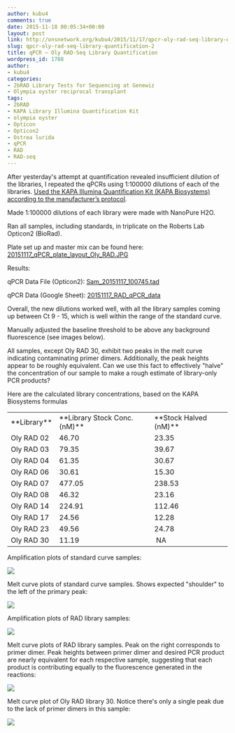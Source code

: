 ```yaml
---
author: kubu4
comments: true
date: 2015-11-18 00:05:34+00:00
layout: post
link: http://onsnetwork.org/kubu4/2015/11/17/qpcr-oly-rad-seq-library-quantification-2/
slug: qpcr-oly-rad-seq-library-quantification-2
title: qPCR – Oly RAD-Seq Library Quantification
wordpress_id: 1788
author:
- kubu4
categories:
- 2bRAD Library Tests for Sequencing at Genewiz
- Olympia oyster reciprocal transplant
tags:
- 2bRAD
- KAPA Library Illumina Quantification Kit
- olympia oyster
- Opticon
- Opticon2
- Ostrea lurida
- qPCR
- RAD
- RAD-seq
---
```


After yesterday's attempt at quantification revealed insufficient dilution of the libraries, I repeated the qPCRs using 1:100000 dilutions of each of the libraries. [Used the KAPA Illumina Quantification Kit (KAPA Biosystems) according to the manufacturer’s protocol](https://github.com/sr320/LabDocs/blob/master/protocols/Commercial_Protocols/KAPA_Biosystems_KAPA_Library_Quantification_Illumina_Manual_July2014.pdf).

Made 1:100000 dilutions of each library were made with NanoPure H2O.

Ran all samples, including standards, in triplicate on the Roberts Lab Opticon2 (BioRad).

Plate set up and master mix can be found here: [20151117_qPCR_plate_layout_Oly_RAD.JPG](http://eagle.fish.washington.edu/Arabidopsis/20151117_qPCR_plate_layout_Oly_RAD.JPG)



Results:

qPCR Data File (Opticon2): [Sam_20151117_100745.tad](http://eagle.fish.washington.edu/Arabidopsis/qPCR/Opticon/Sam_20151117_100745.tad)

qPCR Data (Google Sheet): [20151117_RAD_qPCR_data](https://docs.google.com/spreadsheets/d/1z7UAWm56JkQI04LKJ92dsWFhC0IFR-a9065aLP2jmso/edit?usp=sharing)

Overall, the new dilutions worked well, with all the library samples coming up between Ct 9 - 15, which is well within the range of the standard curve.

Manually adjusted the baseline threshold to be above any background fluorescence (see images below).

All samples, except Oly RAD 30, exhibit two peaks in the melt curve indicating contaminating primer dimers. Additionally, the peak heights appear to be roughly equivalent. Can we use this fact to effectively "halve" the concentration of our sample to make a rough estimate of library-only PCR products?



Here are the calculated library concentrations, based on the KAPA Biosystems formulas

<table >
<tbody >
<tr >

<td >**Library**
</td>

<td >**Library Stock Conc. (nM)**
</td>

<td >**Stock Halved (nM)**
</td>
</tr>
<tr >

<td >Oly RAD 02
</td>

<td >46.70
</td>

<td >23.35
</td>
</tr>
<tr >

<td >Oly RAD 03
</td>

<td >79.35
</td>

<td >39.67
</td>
</tr>
<tr >

<td >Oly RAD 04
</td>

<td >61.35
</td>

<td >30.67
</td>
</tr>
<tr >

<td >Oly RAD 06
</td>

<td >30.61
</td>

<td >15.30
</td>
</tr>
<tr >

<td >Oly RAD 07
</td>

<td >477.05
</td>

<td >238.53
</td>
</tr>
<tr >

<td >Oly RAD 08
</td>

<td >46.32
</td>

<td >23.16
</td>
</tr>
<tr >

<td >Oly RAD 14
</td>

<td >224.91
</td>

<td >112.46
</td>
</tr>
<tr >

<td >Oly RAD 17
</td>

<td >24.56
</td>

<td >12.28
</td>
</tr>
<tr >

<td >Oly RAD 23
</td>

<td >49.56
</td>

<td >24.78
</td>
</tr>
<tr >

<td >Oly RAD 30
</td>

<td >11.19
</td>

<td > NA
</td>
</tr>
</tbody>
</table>



Amplification plots of standard curve samples:

[![](http://eagle.fish.washington.edu/Arabidopsis/20151117_RAD_qPCR_stds_amp.png)](http://eagle.fish.washington.edu/Arabidopsis/20151117_RAD_qPCR_stds_amp.png)





Melt curve plots of standard curve samples. Shows expected "shoulder" to the left of the primary peak:

[![](http://eagle.fish.washington.edu/Arabidopsis/20151117_RAD_qPCR_stds_melt.png)](http://eagle.fish.washington.edu/Arabidopsis/20151117_RAD_qPCR_stds_melt.png)







Amplification plots of RAD library samples:

[![](http://eagle.fish.washington.edu/Arabidopsis/20151117_RAD_qPCR_samples_amp.png)](http://eagle.fish.washington.edu/Arabidopsis/20151117_RAD_qPCR_samples_amp.png)





Melt curve plots of RAD library samples. Peak on the right corresponds to primer dimer. Peak heights between primer dimer and desired PCR product are nearly equivalent for each respective sample, suggesting that each product is contributing equally to the fluorescence generated in the reactions:

[![](http://eagle.fish.washington.edu/Arabidopsis/20151117_RAD_qPCR_samples_melt_01.png)](http://eagle.fish.washington.edu/Arabidopsis/20151117_RAD_qPCR_samples_melt_01.png)





Melt curve plot of Oly RAD library 30. Notice there's only a single peak due to the lack of primer dimers in this sample:

[![](http://eagle.fish.washington.edu/Arabidopsis/20151117_RAD_qPCR_samples_melt_02.png)](http://eagle.fish.washington.edu/Arabidopsis/20151117_RAD_qPCR_samples_melt_02.png)

